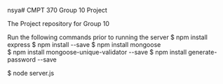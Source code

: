 nsya# CMPT 370 Group 10 Project

The Project repository for Group 10

Run the following commands prior to running the server
$ npm install express
$ npm install --save
$ npm install mongoose   
$ npm install mongoose-unique-validator --save
$ npm install generate-password --save


$ node server.js